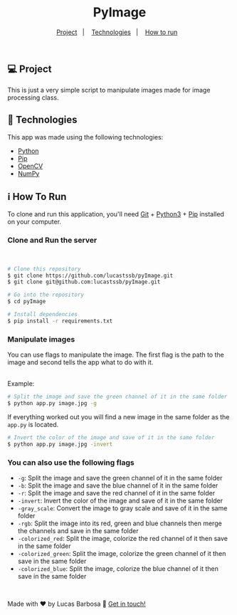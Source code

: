 <h1 align="center">
    PyImage
</h1>

<p align="center">
  <a href="#-project">Project</a>&nbsp;&nbsp;&nbsp;|&nbsp;&nbsp;&nbsp;
  <a href="#rocket-technologies">Technologies</a>&nbsp;&nbsp;&nbsp;|&nbsp;&nbsp;&nbsp;
  <a href="#information_source-how-to-run">How to run</a>&nbsp;&nbsp;&nbsp;

</p>

<br>

## 💻 Project

This is just a very simple script to manipulate images made for image processing class.

## :rocket: Technologies

This app was made using the following technologies:
- [Python][python]
- [Pip][pip]
- [OpenCV][opencv]
- [NumPy][numPy]
## :information_source: How To Run

To clone and run this application, you'll need [Git](https://git-scm.com) + [Python3][python] + [Pip][pip] installed on your computer.

### Clone and Run the server

<br/>

```bash
# Clone this repository
$ git clone https://github.com/lucastssb/pyImage.git
$ git clone git@github.com:lucastssb/pyImage.git

# Go into the repository
$ cd pyImage

# Install dependencies
$ pip install -r requirements.txt


```

### Manipulate images

You can use flags to manipulate the image.
The first flag is the path to the image and second tells the app what to do with it.

<br/>
Example:

```bash
# Split the image and save the green channel of it in the same folder
$ python app.py image.jpg -g
```
If everything worked out you will find a new image in the same folder as the `app.py` is located.

```bash
# Invert the color of the image and save of it in the same folder
$ python app.py image.jpg -invert
```
### You can also use the following flags
- `-g`: Split the image and save the green channel of it in the same folder
- `-b`: Split the image and save the blue channel of it in the same folder
- `-r`: Split the image and save the red channel of it in the same folder
- `-invert`: Invert the color of the image and save of it in the same folder
- `-gray_scale`: Convert the image to gray scale and save of it in the same folder
- `-rgb`: Split the image into its red, green and blue channels then merge the channels and save in the same folder
- `-colorized_red`: Split the image, colorize the red channel of it then save in the same folder
- `-colorized_green`: Split the image, colorize the green channel of it then save in the same folder
- `-colorized_blue`: Split the image, colorize the blue channel of it then save in the same folder

<br>

Made with ♥ by Lucas Barbosa :wave: [Get in touch!](https://www.linkedin.com/in/lucas-barbosa-60b56416b/)

[python]: https://www.python.org/
[pip]: https://pip.pypa.io/en/stable/
[opencv]: https://opencv.org/
[numPy]: https://numpy.org/

